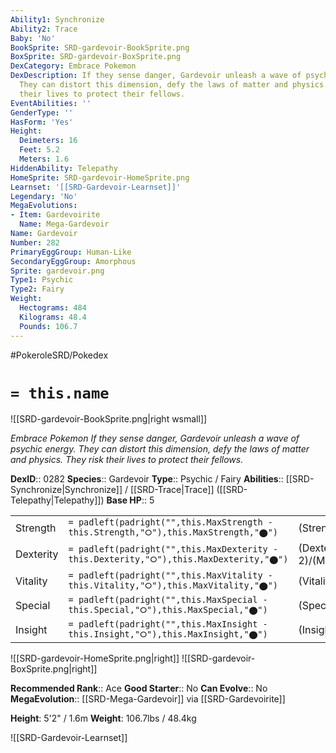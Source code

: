 ```yaml
---
Ability1: Synchronize
Ability2: Trace
Baby: 'No'
BookSprite: SRD-gardevoir-BookSprite.png
BoxSprite: SRD-gardevoir-BoxSprite.png
DexCategory: Embrace Pokemon
DexDescription: If they sense danger, Gardevoir unleash a wave of psychic energy.
  They can distort this dimension, defy the laws of matter and physics. They risk
  their lives to protect their fellows.
EventAbilities: ''
GenderType: ''
HasForm: 'Yes'
Height:
  Deimeters: 16
  Feet: 5.2
  Meters: 1.6
HiddenAbility: Telepathy
HomeSprite: SRD-gardevoir-HomeSprite.png
Learnset: '[[SRD-Gardevoir-Learnset]]'
Legendary: 'No'
MegaEvolutions:
- Item: Gardevoirite
  Name: Mega-Gardevoir
Name: Gardevoir
Number: 282
PrimaryEggGroup: Human-Like
SecondaryEggGroup: Amorphous
Sprite: gardevoir.png
Type1: Psychic
Type2: Fairy
Weight:
  Hectograms: 484
  Kilograms: 48.4
  Pounds: 106.7
---
```


#PokeroleSRD/Pokedex

# `= this.name`

![[SRD-gardevoir-BookSprite.png|right wsmall]]

*Embrace Pokemon*
*If they sense danger, Gardevoir unleash a wave of psychic energy. They can distort this dimension, defy the laws of matter and physics. They risk their lives to protect their fellows.*

**DexID**:: 0282
**Species**:: Gardevoir
**Type**:: Psychic / Fairy
**Abilities**:: [[SRD-Synchronize|Synchronize]] / [[SRD-Trace|Trace]] ([[SRD-Telepathy|Telepathy]])
**Base HP**:: 5

|           |                                                                                        |                                          |
| --------- | -------------------------------------------------------------------------------------- | ---------------------------------------- |
| Strength  | `= padleft(padright("",this.MaxStrength - this.Strength,"⭘"),this.MaxStrength,"⬤")`    | (Strength::2)/(MaxStrength::4)   |
| Dexterity | `= padleft(padright("",this.MaxDexterity - this.Dexterity,"⭘"),this.MaxDexterity,"⬤")` | (Dexterity:: 2)/(MaxDexterity::5) |
| Vitality  | `= padleft(padright("",this.MaxVitality - this.Vitality,"⭘"),this.MaxVitality,"⬤")`    | (Vitality::2)/(MaxVitality::4)   |
| Special   | `= padleft(padright("",this.MaxSpecial - this.Special,"⭘"),this.MaxSpecial,"⬤")`       | (Special::3)/(MaxSpecial::7)     |
| Insight   | `= padleft(padright("",this.MaxInsight - this.Insight,"⭘"),this.MaxInsight,"⬤")`       | (Insight::3)/(MaxInsight::6)     |

![[SRD-gardevoir-HomeSprite.png|right]]
![[SRD-gardevoir-BoxSprite.png|right]]

**Recommended Rank**:: Ace
**Good Starter**:: No
**Can Evolve**:: No
**MegaEvolution**:: [[SRD-Mega-Gardevoir]]
via [[SRD-Gardevoirite]]

**Height**: 5'2" / 1.6m
**Weight**: 106.7lbs / 48.4kg

![[SRD-Gardevoir-Learnset]]